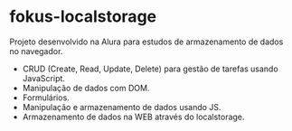 # fokus-localstorage
Projeto desenvolvido na Alura para estudos de armazenamento de dados no navegador.
- CRUD (Create, Read, Update, Delete) para gestão de tarefas usando JavaScript.
- Manipulação de dados com DOM.
- Formulários.
- Manipulação e armazenamento de dados usando JS.
- Armazenamento de dados na WEB através do localstorage.
  
